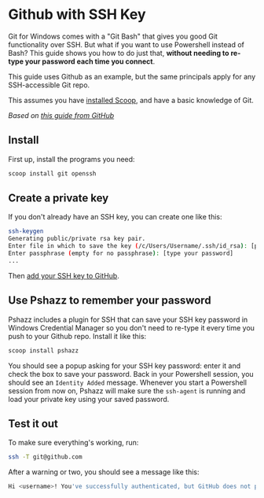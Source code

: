 # Github with SSH Key

Git for Windows comes with a "Git Bash" that gives you good Git functionality over SSH. But what if you want to use Powershell instead of Bash? This guide shows you how to do just that, **without needing to re-type your password each time you connect**.

This guide uses Github as an example, but the same principals apply for any SSH-accessible Git repo.

This assumes you have [installed Scoop](https://github.com/lukesampson/scoop/wiki/Quick-Start), and have a basic knowledge of Git.

*Based on [this guide from GitHub](https://help.github.com/articles/generating-ssh-keys#platform-windows)*

## Install

First up, install the programs you need:

```powershell
scoop install git openssh
```

## Create a private key

If you don't already have an SSH key, you can create one like this:

```bash
ssh-keygen
Generating public/private rsa key pair.
Enter file in which to save the key (/c/Users/Username/.ssh/id_rsa): [press enter]
Enter passphrase (empty for no passphrase): [type your password]
...
```

Then [add your SSH key to GitHub](https://help.github.com/articles/generating-ssh-keys#step-3-add-your-ssh-key-to-github).

## Use Pshazz to remember your password

Pshazz includes a plugin for SSH that can save your SSH key password in Windows Credential Manager so you don't need to re-type it every time you push to your Github repo. Install it like this:

```powershell
scoop install pshazz
```

You should see a popup asking for your SSH key password: enter it and check the box to save your password. Back in your Powershell session, you should see an `Identity Added` message. Whenever you start a Powershell session from now on, Pshazz will make sure the `ssh-agent` is running and load your private key using your saved password.

## Test it out

To make sure everything's working, run:

```bash
ssh -T git@github.com
```

After a warning or two, you should see a message like this:

```bash
Hi <username>! You've successfully authenticated, but GitHub does not provide shell access.
```

